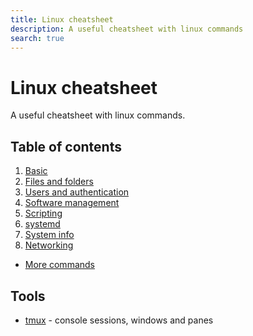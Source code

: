 ```yaml
---
title: Linux cheatsheet
description: A useful cheatsheet with linux commands
search: true
---
```


# Linux cheatsheet

A useful cheatsheet with linux commands.

## Table of contents

1. [Basic](linux-cheatsheet/1-basics.md)
2. [Files and folders](2-files-folders.md)
3. [Users and authentication](3-users-and-authentication.md)
4. [Software management](4-software-management.md)
5. [Scripting](5-scripting.md)
6. [systemd](6-systemd.md)
7. [System info](7-system-info.md)
8. [Networking](8-networking.md)

- [More commands](more-commands.md)

## Tools

- [tmux](tools/tmux.md) - console sessions, windows and panes


